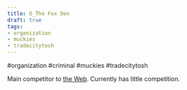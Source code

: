 ```yaml
---
title: O_The Fox Den
draft: true
tags:
- organization
- muckies
- tradecitytosh
---
```


#organization #criminal #muckies #tradecitytosh 

Main competitor to [the Web](obsidian://open?vault=World%20Wiki&file=Confederation%20of%20Cernia%2FTradecity%20Tosh%2FMuckies%2FO_The%20Web). Currently has little competition. 
